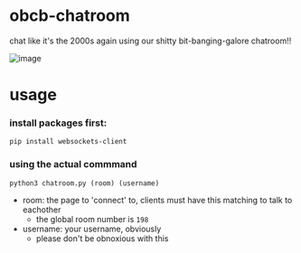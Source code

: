 # obcb-chatroom
chat like it's the 2000s again using our shitty bit-banging-galore chatroom!!

![image](https://github.com/user-attachments/assets/adcff8d2-adea-4f81-a685-3bf8d6372e5e)


# usage
### install packages first:  
`pip install websockets-client`

### using the actual commmand
`python3 chatroom.py (room) (username)`  
- room: the page to 'connect' to, clients must have this matching to talk to eachother
  - the global room number is `198`
- username: your username, obviously
  - please don't be obnoxious with this
